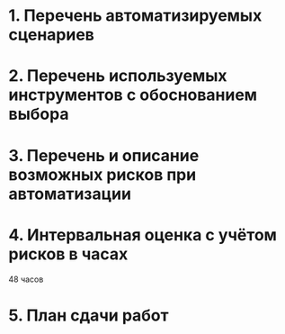 # 1. Перечень автоматизируемых сценариев
# 2. Перечень используемых инструментов с обоснованием выбора
# 3. Перечень и описание возможных рисков при автоматизации
# 4. Интервальная оценка с учётом рисков в часах
48 часов 
# 5. План сдачи работ
